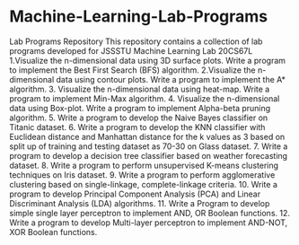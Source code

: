 # Machine-Learning-Lab-Programs
Lab Programs Repository This repository contains a collection of lab programs developed for JSSSTU Machine Learning Lab 20CS67L
1.Visualize the n-dimensional data using 3D surface plots.
  Write a program to implement the Best First Search (BFS) algorithm.
2.Visualize the n-dimensional data using contour plots.
  Write a program to implement the A* algorithm.
3. Visualize the n-dimensional data using heat-map.
  Write a program to implement Min-Max algorithm.
4. Visualize the n-dimensional data using Box-plot.
  Write a program to implement Alpha-beta pruning algorithm.
5. Write a program to develop the Naive Bayes classifier on Titanic dataset.
6. Write a program to develop the KNN classifier with Euclidean distance and Manhattan distance for the k values as 3 based on split up of training and testing dataset as 70-30 on Glass dataset.
7. Write a program to develop a decision tree classifier based on weather forecasting dataset.
8. Write a program to perform unsupervised K-means clustering techniques on Iris dataset.
9. Write a program to perform agglomerative clustering based on single-linkage, complete-linkage criteria.
10. Write a program to develop Principal Component Analysis (PCA) and Linear Discriminant Analysis (LDA) algorithms.
11. Write a Program to develop simple single layer perceptron to implement AND, OR Boolean functions.
12. Write a program to develop Multi-layer perceptron to implement AND-NOT, XOR Boolean functions.
